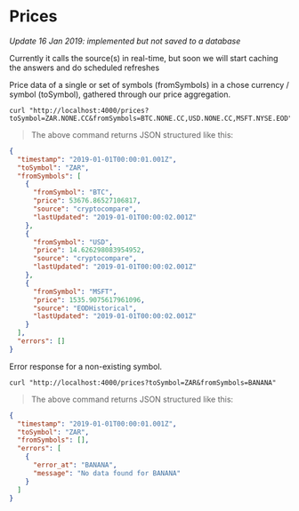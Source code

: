 # Prices

_Update 16 Jan 2019: implemented but not saved to a database_

Currently it calls the source(s) in real-time, but soon we will start caching the answers and do scheduled refreshes

Price data of a single or set of symbols (fromSymbols) in a chose currency / symbol (toSymbol), gathered through our price aggregation.

```shell
curl "http://localhost:4000/prices?toSymbol=ZAR.NONE.CC&fromSymbols=BTC.NONE.CC,USD.NONE.CC,MSFT.NYSE.EOD"
```

> The above command returns JSON structured like this:

```json
{
  "timestamp": "2019-01-01T00:00:01.001Z",
  "toSymbol": "ZAR",
  "fromSymbols": [
    {
      "fromSymbol": "BTC",
      "price": 53676.86527106817,
      "source": "cryptocompare",
      "lastUpdated": "2019-01-01T00:00:02.001Z"
    },
    {
      "fromSymbol": "USD",
      "price": 14.626298083954952,
      "source": "cryptocompare",
      "lastUpdated": "2019-01-01T00:00:02.001Z"
    },
    {
      "fromSymbol": "MSFT",
      "price": 1535.9075617961096,
      "source": "EODHistorical",
      "lastUpdated": "2019-01-01T00:00:02.001Z"
    }
  ],
  "errors": []
}
```

Error response for a non-existing symbol.

```shell
curl "http://localhost:4000/prices?toSymbol=ZAR&fromSymbols=BANANA"
```
> The above command returns JSON structured like this:

```json
{
  "timestamp": "2019-01-01T00:00:01.001Z",
  "toSymbol": "ZAR",
  "fromSymbols": [],
  "errors": [
    {
      "error_at": "BANANA",
      "message": "No data found for BANANA"
    }
  ]
}
```

